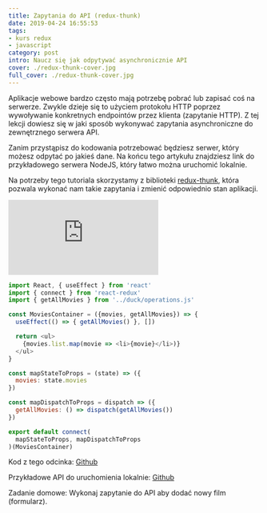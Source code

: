 ```yaml
---
title: Zapytania do API (redux-thunk)
date: 2019-04-24 16:55:53
tags:
- kurs redux
- javascript
category: post
intro: Naucz się jak odpytywać asynchronicznie API
cover: ./redux-thunk-cover.jpg
full_cover: ./redux-thunk-cover.jpg
---
```

Aplikacje webowe bardzo często mają potrzebę pobrać lub zapisać coś na serwerze. Zwykle dzieje się to użyciem protokołu HTTP poprzez wywoływanie konkretnych endpointów przez klienta (zapytanie HTTP). Z tej lekcji dowiesz się w jaki sposób wykonywać zapytania asynchroniczne do zewnętrznego serwera API.

Zanim przystąpisz do kodowania potrzebować będziesz serwer, który możesz odpytać po jakieś dane. Na końcu tego artykułu znajdziesz link do przykładowego serwera NodeJS, który łatwo można uruchomić lokalnie.

Na potrzeby tego tutoriala skorzystamy z biblioteki [redux-thunk](https://github.com/reduxjs/redux-thunk), która pozwala wykonać nam takie zapytania i zmienić odpowiednio stan aplikacji.


<div class="aspect-ratio aspect-ratio--16x9 mv5">
  <iframe src="https://www.youtube.com/embed/2aez-KIF_SU" class="aspect-ratio--object" frameborder="0" webkitallowfullscreen="" mozallowfullscreen="" allowfullscreen=""></iframe>
</div>

```javascript
import React, { useEffect } from 'react'
import { connect } from 'react-redux'
import { getAllMovies } from '../duck/operations.js'

const MoviesContainer = ({movies, getAllMovies}) => {
  useEffect(() => { getAllMovies() }, [])

  return <ul>
    {movies.list.map(movie => <li>{movie}</li>)}
  </ul>
}

const mapStateToProps = (state) => ({
  movies: state.movies
})

const mapDispatchToProps = dispatch => ({
  getAllMovies: () => dispatch(getAllMovies())
})

export default connect(
  mapStateToProps, mapDispatchToProps
)(MoviesContainer)
```

Kod z tego odcinka: [Github](https://github.com/Chmarusso/podstawy-redux/commit/50413eb67ebe5640a58168b80fb46ce348a4a703)

Przykładowe API do uruchomienia lokalnie: [Github](https://github.com/Chmarusso/movies_api_hapi)

Zadanie domowe: Wykonaj zapytanie do API aby dodać nowy film (formularz).


